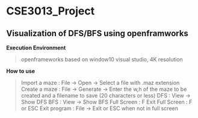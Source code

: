 # CSE3013_Project
## Visualization of DFS/BFS using openframworks
 
**Execution Environment**
> openframeworks based on window10 visual studio, 4K resolution 

**How to use**
>Import a maze : File -> Open -> Select a file with .maz extension 
>Create a maze : File -> Generate -> Enter the w,h of the maze to be created and a filename to save (20 characters or less)
>DFS : View -> Show DFS 
>BFS : View -> Show BFS
>Full Screen : F
>Exit Full Screen : F or ESC
>Exit program : File -> Exit or ESC when not in full screen